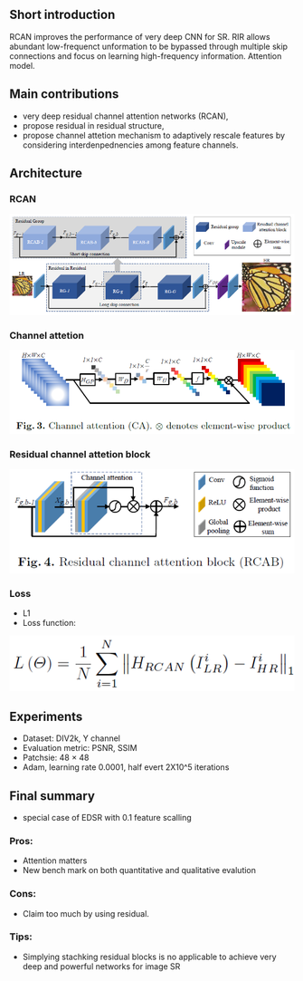 ## Short introduction
RCAN improves the performance of very deep CNN for SR. RIR allows abundant low-frequenct unformation to be bypassed through multiple skip connections and focus on learning high-frequency information.
Attention model.

## Main contributions
- very deep residual channel attention networks (RCAN),
- propose residual in residual structure,
- propose channel attetion mechanism to adaptively rescale features by considering interdenpednencies among feature channels.

## Architecture

### RCAN
![alt text](Arch.PNG)

### Channel attetion
![alt text](CA.PNG)

### Residual channel attetion block
![text](RCAB.PNG)

### Loss
- L1
- Loss function:

![alt text](loss.PNG)

## Experiments
- Dataset: DIV2k, Y channel
- Evaluation metric: PSNR, SSIM
- Patchsie: 48 × 48
- Adam, learning rate 0.0001, half evert 2X10^5 iterations

## Final summary
- special case of EDSR with 0.1 feature scalling

### Pros:
- Attention matters
- New bench mark on both quantitative and qualitative evalution

### Cons:
- Claim too much by using residual.

### Tips:
- Simplying stachking residual blocks is no applicable to achieve very deep and powerful networks for image SR


